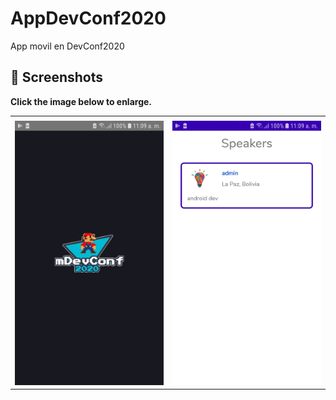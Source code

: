 # AppDevConf2020
App movil en DevConf2020

 ## 📸 Screenshots

**Click the image below to enlarge.**

<table>
  <tr>
     <td></td>
     <td></td>
  </tr>

  <tr>
    <td><img src="screenshots/screenshot-1608394153891.jpg" width=270 height=auto></td>
    <td><img src="screenshots/screenshot-1608394168780.jpg" width=270 height=auto></td>
  </tr>

 </table>
